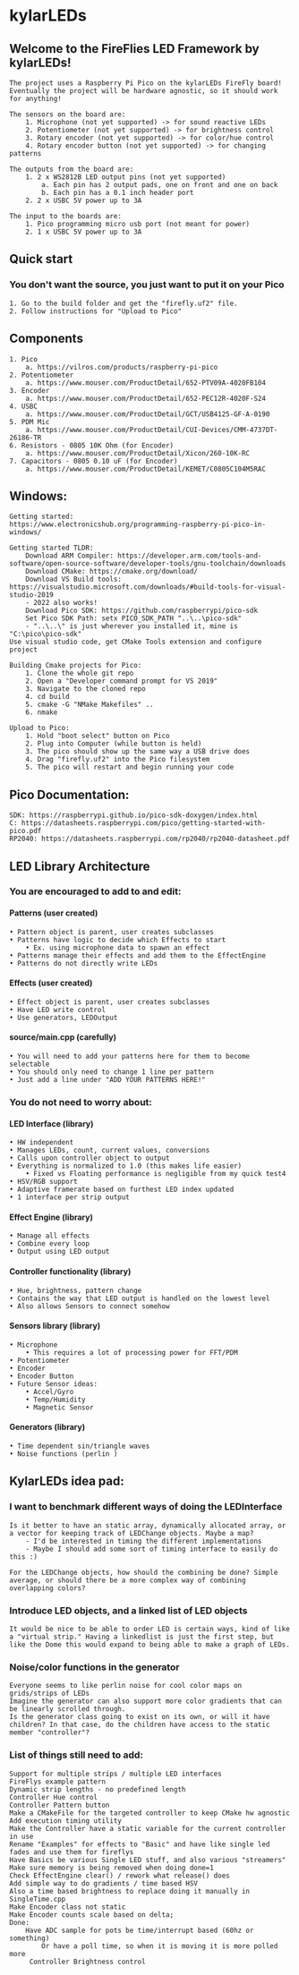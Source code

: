 # kylarLEDs

## Welcome to the FireFlies LED Framework by kylarLEDs!

    The project uses a Raspberry Pi Pico on the kylarLEDs FireFly board!
    Eventually the project will be hardware agnostic, so it should work for anything!

    The sensors on the board are:
        1. Microphone (not yet supported) -> for sound reactive LEDs
        2. Potentiometer (not yet supported) -> for brightness control
        3. Rotary encoder (not yet supported) -> for color/hue control
        4. Rotary encoder button (not yet supported) -> for changing patterns

    The outputs from the board are:
        1. 2 x WS2812B LED output pins (not yet supported)
            a. Each pin has 2 output pads, one on front and one on back
            b. Each pin has a 0.1 inch header port
        2. 2 x USBC 5V power up to 3A

    The input to the boards are:
        1. Pico programming micro usb port (not meant for power)
        2. 1 x USBC 5V power up to 3A

## Quick start
### You don't want the source, you just want to put it on your Pico
    1. Go to the build folder and get the "firefly.uf2" file.
    2. Follow instructions for "Upload to Pico"


## Components
    1. Pico
        a. https://vilros.com/products/raspberry-pi-pico
    2. Potentiometer
        a. https://www.mouser.com/ProductDetail/652-PTV09A-4020FB104
    3. Encoder
        a. https://www.mouser.com/ProductDetail/652-PEC12R-4020F-S24
    4. USBC
        a. https://www.mouser.com/ProductDetail/GCT/USB4125-GF-A-0190
    5. PDM Mic
        a. https://www.mouser.com/ProductDetail/CUI-Devices/CMM-4737DT-26186-TR
    6. Resistors - 0805 10K Ohm (for Encoder)
        a. https://www.mouser.com/ProductDetail/Xicon/260-10K-RC
    7. Capacitors - 0805 0.10 uF (for Encoder)
        a. https://www.mouser.com/ProductDetail/KEMET/C0805C104M5RAC


## Windows:
    Getting started:
    https://www.electronicshub.org/programming-raspberry-pi-pico-in-windows/

    Getting started TLDR:
        Download ARM Compiler: https://developer.arm.com/tools-and-software/open-source-software/developer-tools/gnu-toolchain/downloads
        Download CMake: https://cmake.org/download/
        Download VS Build tools: https://visualstudio.microsoft.com/downloads/#build-tools-for-visual-studio-2019
		- 2022 also works!
        Download Pico SDK: https://github.com/raspberrypi/pico-sdk
        Set Pico SDK Path: setx PICO_SDK_PATH "..\..\pico-sdk" 
		- "..\..\" is just wherever you installed it, mine is "C:\pico\pico-sdk"
	Use visual studio code, get CMake Tools extension and configure project

    Building Cmake projects for Pico:
        1. Clone the whole git repo
        2. Open a "Developer command prompt for VS 2019"
        3. Navigate to the cloned repo
        4. cd build
        5. cmake -G "NMake Makefiles" .. 
        6. nmake

    Upload to Pico:
        1. Hold "boot select" button on Pico
        2. Plug into Computer (while button is held)
        3. The pico should show up the same way a USB drive does
        4. Drag "firefly.uf2" into the Pico filesystem
        5. The pico will restart and begin running your code


## Pico Documentation:
    SDK: https://raspberrypi.github.io/pico-sdk-doxygen/index.html
    C: https://datasheets.raspberrypi.com/pico/getting-started-with-pico.pdf
    RP2040: https://datasheets.raspberrypi.com/rp2040/rp2040-datasheet.pdf


## LED Library Architecture
### You are encouraged to add to and edit:
#### Patterns (user created)
    • Pattern object is parent, user creates subclasses
	• Patterns have logic to decide which Effects to start
        • Ex. using microphone data to spawn an effect
    • Patterns manage their effects and add them to the EffectEngine
    • Patterns do not directly write LEDs

#### Effects (user created)
	• Effect object is parent, user creates subclasses
	• Have LED write control
    • Use generators, LEDOutput

#### source/main.cpp (carefully)
    • You will need to add your patterns here for them to become selectable
    • You should only need to change 1 line per pattern
    • Just add a line under "ADD YOUR PATTERNS HERE!"

### You do not need to worry about:
#### LED Interface (library)
	• HW independent
	• Manages LEDs, count, current values, conversions
    • Calls upon controller object to output
    • Everything is normalized to 1.0 (this makes life easier)
        • Fixed vs Floating performance is negligible from my quick test4
	• HSV/RGB support
    • Adaptive framerate based on furthest LED index updated
    • 1 interface per strip output

#### Effect Engine (library)
	• Manage all effects
	• Combine every loop
	• Output using LED output

#### Controller functionality (library)
	• Hue, brightness, pattern change
	• Contains the way that LED output is handled on the lowest level
    • Also allows Sensors to connect somehow

#### Sensors library (library)
	• Microphone
        • This requires a lot of processing power for FFT/PDM
    • Potentiometer
    • Encoder
    • Encoder Button
    • Future Sensor ideas:
        • Accel/Gyro
        • Temp/Humidity
        • Magnetic Sensor


#### Generators (library)
	• Time dependent sin/triangle waves
    • Noise functions (perlin )



## KylarLEDs idea pad:
### I want to benchmark different ways of doing the LEDInterface
    Is it better to have an static array, dynamically allocated array, or a vector for keeping track of LEDChange objects. Maybe a map?
        - I'd be interested in timing the different implementations
        - Maybe I should add some sort of timing interface to easily do this :)

    For the LEDChange objects, how should the combining be done? Simple average, or should there be a more complex way of combining overlapping colors?

### Introduce LED objects, and a linked list of LED objects
    It would be nice to be able to order LED is certain ways, kind of like a "virtual strip." Having a linkedlist is just the first step, but like the Dome this would expand to being able to make a graph of LEDs.


### Noise/color functions in the generator
    Everyone seems to like perlin noise for cool color maps on grids/strips of LEDs
    Imagine the generator can also support more color gradients that can be linearly scrolled through.
    Is the generator class going to exist on its own, or will it have children? In that case, do the children have access to the static member "controller"?

### List of things still need to add:
    Support for multiple strips / multiple LED interfaces
    FireFlys example pattern
    Dynamic strip lengths - no predefined length
    Controller Hue control
    Controller Pattern button
    Make a CMakeFile for the targeted controller to keep CMake hw agnostic
    Add execution timing utility
    Make the Controller have a static variable for the current controller in use
    Rename "Examples" for effects to "Basic" and have like single led fades and use them for fireflys
    Have Basics be various Single LED stuff, and also various "streamers"
    Make sure memory is being removed when doing done=1
    Check EffectEngine clear() / rework what release() does
    Add simple way to do gradients / time based HSV
    Also a time based brightness to replace doing it manually in SingleTime.cpp
    Make Encoder class not static
    Make Encoder counts scale based on delta;
    Done:
        Have ADC sample for pots be time/interrupt based (60hz or something)
            Or have a poll time, so when it is moving it is more polled more
         Controller Brightness control

